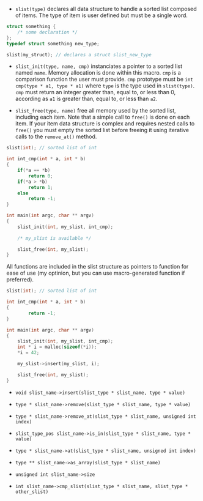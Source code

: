 
* `slist(type)` declares all data structure to handle a sorted list composed of items. 
The type of item is user defined but must be a single word.
```c
struct something {
	/* some declaration */
};
typedef struct something new_type;

slist(my_struct); // declares a struct slist_new_type
```

* `slist_init(type, name, cmp)` instanciates a pointer to a sorted list named `name`. 
Memory allocation is done within this macro. `cmp` is a comparison function 
the user must provide. `cmp` prototype must be `int cmp(type * a1, type * a1)` where
`type` is the type used in `slist(type)`.
 `cmp` must return an integer greater than, equal to, or less than 0, according as 
 `a1` is greater than, equal to, or less than `a2`.

* `slist_free(type, name)` free all memory used by the sorted list, including each item. 
Note that a simple call to `free()` is done on each item. If your item data structure is
complex and requires nested calls to `free()` you must empty the sorted list before freeing 
it using iterative calls to the `remove_at()` method.
```c
slist(int); // sorted list of int

int int_cmp(int * a, int * b)
{
    if(*a == *b)
        return 0;
    if(*a > *b)
        return 1;
    else
        return -1;
}

int main(int argc, char ** argv)
{
    slist_init(int, my_slist, int_cmp);
	
	/* my_slist is available */

    slist_free(int, my_slist);
}
```

All functions are included in the slist structure as pointers to function for ease of use 
(my optinion, but you can use macro-generated function if preferred).

```c
slist(int); // sorted list of int

int int_cmp(int * a, int * b)
{
        return -1;
}

int main(int argc, char ** argv)
{
    slist_init(int, my_slist, int_cmp);
	int * i = malloc(sizeof(*i));
    *i = 42;

    my_slist->insert(my_slist, i);

    slist_free(int, my_slist);
}
```


* `void slist_name->insert(slist_type * slist_name, type * value)`

* `type * slist_name->remove(slist_type * slist_name, type * value)`

* `type * slist_name->remove_at(slist_type * slist_name, unsigned int index)`

* `slist_type_pos slist_name->is_in(slist_type * slist_name, type * value)`

* `type * slist_name->at(slist_type * slist_name, unsigned int index)`

* `type ** slist_name->as_array(slist_type * slist_name)`

* `unsigned int slist_name->size`

* `int slist_name->cmp_slist(slist_type * slist_name, slist_type * other_slist)`

